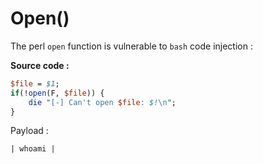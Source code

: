 
# Open()

The perl `open` function is vulnerable to `bash` code injection :

**Source code :**
```perl
$file = $1;
if(!open(F, $file)) {
    die "[-] Can't open $file: $!\n";
}
```

Payload :
```perl
| whoami |
```

